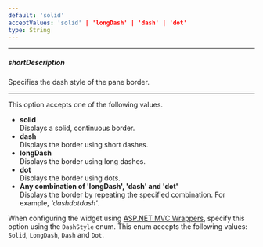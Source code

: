 ```yaml
---
default: 'solid'
acceptValues: 'solid' | 'longDash' | 'dash' | 'dot'
type: String
---
```

---
##### shortDescription
Specifies the dash style of the pane border.

---
This option accepts one of the following values.

* **solid**   
Displays a solid, continuous border.
* **dash**   
Displays the border using short dashes.
* **longDash**   
Displays the border using long dashes.
* **dot**    
Displays the border using dots.
* **Any combination of 'longDash', 'dash' and 'dot'**   
Displays the border by repeating the specified combination. For example, *'dashdotdash'*.

When configuring the widget using [ASP.NET MVC Wrappers](/concepts/35%20ASP.NET%20MVC%20Wrappers/20%20Fundamentals '/Documentation/Guide/ASP.NET_MVC_Wrappers/Fundamentals/'), specify this option using the `DashStyle` enum. This enum accepts the following values: `Solid`, `LongDash`, `Dash` and `Dot`.